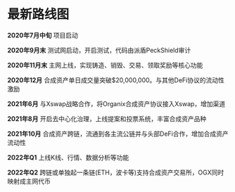 # 最新路线图

**2020年7月中旬**    项目启动

**2020年9月末**        测试网启动，开启测试，代码由派盾PeckShield审计

**2020年11月末**     主网上线，实现铸造、销毁、交易、领取奖励等核心功能

**2020年12月**         合成资产单日成交量突破$20,000,000。与其他DeFi协议的流动性激励 

**2021年6月**           与Xswap战略合作，将Organix合成资产协议接入Xswap，增加渠道

**2021年8月**           开启去中心化治理，上线提案和投票系统，丰富合成资产品种

**2021年10月**        合成资产跨链，流通到各主流公链并与头部DeFi合作，增加合成资产流动性 

**2022年Q1**           上线K线、行情、数据分析等功能 

**2022年Q2**           跨链或单独起一条链\(ETH，波卡等\)支持合成资产交易所，OGX同时映射成主网代币

